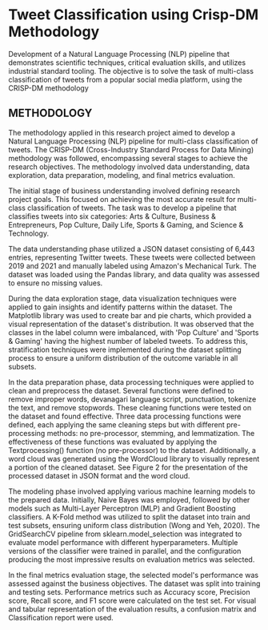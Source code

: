# Tweet Classification using Crisp-DM Methodology
Development of a Natural Language Processing (NLP) pipeline that demonstrates scientific techniques, critical evaluation skills, and utilizes industrial standard tooling. The objective is to solve the task of multi-class classification of tweets from a popular social media platform, using the CRISP-DM methodology

## METHODOLOGY
The methodology applied in this research project aimed to develop a Natural Language Processing (NLP) pipeline for multi-class classification of tweets. The CRISP-DM (Cross-Industry Standard Process for Data Mining) methodology was followed, encompassing several stages to achieve the research objectives. The methodology involved data understanding, data exploration, data preparation, modeling, and final metrics evaluation.

The initial stage of business understanding involved defining research project goals. This focused on achieving the most accurate result for multi-class classification of tweets. The task was to develop a pipeline that classifies tweets into six categories: Arts & Culture, Business & Entrepreneurs, Pop Culture, Daily Life, Sports & Gaming, and Science & Technology.

The data understanding phase utilized a JSON dataset consisting of 6,443 entries, representing Twitter tweets. These tweets were collected between 2019 and 2021 and manually labeled using Amazon's Mechanical Turk. The dataset was loaded using the Pandas library, and data quality was assessed to ensure no missing values.

During the data exploration stage, data visualization techniques were applied to gain insights and identify patterns within the dataset. The Matplotlib library was used to create bar and pie charts, which provided a visual representation of the dataset's distribution. It was observed that the classes in the label column were imbalanced, with 'Pop Culture' and 'Sports & Gaming' having the highest number of labeled tweets. To address this, stratification techniques were implemented during the dataset splitting process to ensure a uniform distribution of the outcome variable in all subsets.

In the data preparation phase, data processing techniques were applied to clean and preprocess the dataset. Several functions were defined to remove improper words, devanagari language script, punctuation, tokenize the text, and remove stopwords. These cleaning functions were tested on the dataset and found effective. Three data processing functions were defined, each applying the same cleaning steps but with different pre-processing methods: no pre-processor, stemming, and lemmatization. The effectiveness of these functions was evaluated by applying the Textprocessing() function (no pre-processor) to the dataset. Additionally, a word cloud was generated using the WordCloud library to visually represent a portion of the cleaned dataset. See Figure 2 for the presentation of the processed dataset in JSON format and the word cloud.

The modeling phase involved applying various machine learning models to the prepared data. Initially, Naive Bayes was employed, followed by other models such as Multi-Layer Perceptron (MLP) and Gradient Boosting classifiers. A K-Fold method was utilized to split the dataset into train and test subsets, ensuring uniform class distribution (Wong and Yeh, 2020). The GridSearchCV pipeline from sklearn.model_selection was integrated to evaluate model performance with different hyperparameters. Multiple versions of the classifier were trained in parallel, and the configuration producing the most impressive results on evaluation metrics was selected.

In the final metrics evaluation stage, the selected model's performance was assessed against the business objectives. The dataset was split into training and testing sets. Performance metrics such as Accuracy score, Precision score, Recall score, and F1 score were calculated on the test set. For visual and tabular representation of the evaluation results, a confusion matrix and Classification report were used.
